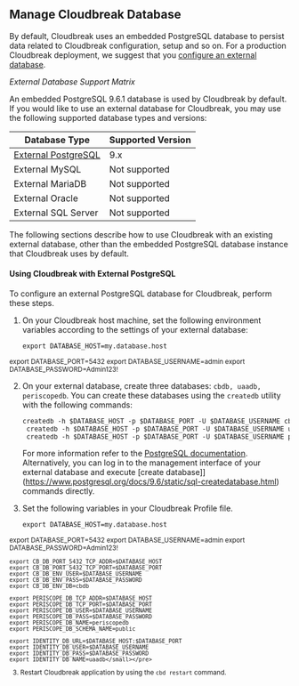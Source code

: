 ## Manage Cloudbreak Database

By default, Cloudbreak uses an embedded PostgreSQL database to persist data related to Cloudbreak
configuration, setup and so on. For a production Cloudbreak deployment,
we suggest that you [configure an external database](#configure-an-external-database-for-cloudbreak). 

*External Database Support Matrix*

An embedded PostgreSQL 9.6.1 database is used by Cloudbreak by default. If you would like to
use an external database for Cloudbreak, you may use the following supported database types and versions: 

| Database Type | Supported Version |
|---|---| 
| [External PostgreSQL](#postgresql) | 9.x |
| External MySQL | Not supported |
| External MariaDB | Not supported |
| External Oracle | Not supported |
| External SQL Server | Not supported |

The following sections describe how to use Cloudbreak with an existing external database, other than
the embedded PostgreSQL database instance that Cloudbreak uses by default.

#### Using Cloudbreak with External PostgreSQL <a name="postgresql"></a>

To configure an external PostgreSQL database for Cloudbreak, perform these steps. 

1. On your Cloudbreak host machine, set the following environment variables according to the settings of your external database: 

    <pre><small>export DATABASE_HOST=my.database.host
export DATABASE_PORT=5432
export DATABASE_USERNAME=admin
export DATABASE_PASSWORD=Admin123!
    </small></pre>
 
2. On your external database, create three databases: `cbdb, uaadb, periscopedb`. You can create these databases using the `createdb` utility with the following commands:
   
    <pre><small>createdb -h $DATABASE_HOST -p $DATABASE_PORT -U $DATABASE_USERNAME cbdb
    createdb -h $DATABASE_HOST -p $DATABASE_PORT -U $DATABASE_USERNAME uaadb
    createdb -h $DATABASE_HOST -p $DATABASE_PORT -U $DATABASE_USERNAME periscopedb</small></pre>
            
    For more information refer to the [PostgreSQL documentation](https://www.postgresql.org/docs/9.6/static/app-createdb.html).   
    Alternatively, you can log in to the management interface of your external database and execute [create database]](https://www.postgresql.org/docs/9.6/static/sql-createdatabase.html) commands directly. 
     
     
3. Set the following variables in your Cloudbreak Profile file. 

    <pre><small>export DATABASE_HOST=my.database.host
export DATABASE_PORT=5432
export DATABASE_USERNAME=admin
export DATABASE_PASSWORD=Admin123!
    
    export CB_DB_PORT_5432_TCP_ADDR=$DATABASE_HOST
    export CB_DB_PORT_5432_TCP_PORT=$DATABASE_PORT
    export CB_DB_ENV_USER=$DATABASE_USERNAME
    export CB_DB_ENV_PASS=$DATABASE_PASSWORD
    export CB_DB_ENV_DB=cbdb
    
    export PERISCOPE_DB_TCP_ADDR=$DATABASE_HOST
    export PERISCOPE_DB_TCP_PORT=$DATABASE_PORT
    export PERISCOPE_DB_USER=$DATABASE_USERNAME
    export PERISCOPE_DB_PASS=$DATABASE_PASSWORD
    export PERISCOPE_DB_NAME=periscopedb
    export PERISCOPE_DB_SCHEMA_NAME=public
    
    export IDENTITY_DB_URL=$DATABASE_HOST:$DATABASE_PORT
    export IDENTITY_DB_USER=$DATABASE_USERNAME
    export IDENTITY_DB_PASS=$DATABASE_PASSWORD
    export IDENTITY_DB_NAME=uaadb</small></pre>
    

3. Restart Cloudbreak application by using the `cbd restart` command. 


